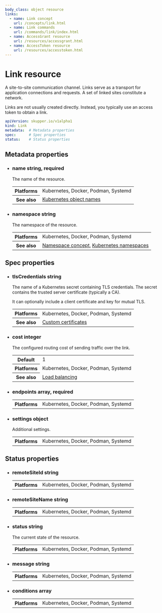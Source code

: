 ```yaml
---
body_class: object resource
links:
  - name: Link concept
    url: /concepts/link.html
  - name: Link commands
    url: /commands/link/index.html
  - name: AccessGrant resource
    url: /resources/accessgrant.html
  - name: AccessToken resource
    url: /resources/accesstoken.html
---
```


# Link resource

<section>

A site-to-site communication channel. Links serve as a
transport for application connections and requests.  A set
of linked sites constitute a network.

Links are not usually created directly.  Instead, you
typically use an access token to obtain a link.

~~~ yaml
apiVersion: skupper.io/v1alpha1
kind: Link
metadata:  # Metadata properties
spec:      # Spec properties
status:    # Status properties
~~~

</section>

<section>

## Metadata properties

- <h3 id="name">name <span class="attribute-info">string, required</span></h3>

  The name of the resource.

  <table class="fields"><tr><th>Platforms</th><td>Kubernetes, Docker, Podman, Systemd</td><tr><th>See also</th><td><a href="https://kubernetes.io/docs/concepts/overview/working-with-objects/names/">Kubernetes object names</a></td></table>

- <h3 id="namespace">namespace <span class="attribute-info">string</span></h3>

  The namespace of the resource.

  <table class="fields"><tr><th>Platforms</th><td>Kubernetes, Docker, Podman, Systemd</td><tr><th>See also</th><td><a href="/concepts/namespace.html">Namespace concept</a>, <a href="https://kubernetes.io/docs/concepts/overview/working-with-objects/namespaces/">Kubernetes namespaces</a></td></table>

</section>

<section>

## Spec properties

- <h3 id="tlscredentials">tlsCredentials <span class="attribute-info">string</span></h3>

  The name of a Kubernetes secret containing TLS
  credentials. The secret contains the trusted server
  certificate (typically a CA).
  
  It can optionally include a client certificate and key for
  mutual TLS.

  <table class="fields"><tr><th>Platforms</th><td>Kubernetes, Docker, Podman, Systemd</td><tr><th>See also</th><td><a href="">Custom certificates</a></td></table>

- <h3 id="cost">cost <span class="attribute-info">integer</span></h3>

  The configured routing cost of sending traffic over
  the link.

  <table class="fields"><tr><th>Default</th><td>1</td><tr><th>Platforms</th><td>Kubernetes, Docker, Podman, Systemd</td><tr><th>See also</th><td><a href="">Load balancing</a></td></table>

- <h3 id="endpoints">endpoints <span class="attribute-info">array, required</span></h3>

  <table class="fields"><tr><th>Platforms</th><td>Kubernetes, Docker, Podman, Systemd</td></table>

- <h3 id="settings">settings <span class="attribute-info">object</span></h3>

  Additional settings.

  <table class="fields"><tr><th>Platforms</th><td>Kubernetes, Docker, Podman, Systemd</td></table>

</section>

<section>

## Status properties

- <h3 id="remotesiteid">remoteSiteId <span class="attribute-info">string</span></h3>

  <table class="fields"><tr><th>Platforms</th><td>Kubernetes, Docker, Podman, Systemd</td></table>

- <h3 id="remotesitename">remoteSiteName <span class="attribute-info">string</span></h3>

  <table class="fields"><tr><th>Platforms</th><td>Kubernetes, Docker, Podman, Systemd</td></table>

- <h3 id="status">status <span class="attribute-info">string</span></h3>

  The current state of the resource.

  <table class="fields"><tr><th>Platforms</th><td>Kubernetes, Docker, Podman, Systemd</td></table>

- <h3 id="message">message <span class="attribute-info">string</span></h3>

  <table class="fields"><tr><th>Platforms</th><td>Kubernetes, Docker, Podman, Systemd</td></table>

- <h3 id="conditions">conditions <span class="attribute-info">array</span></h3>

  <table class="fields"><tr><th>Platforms</th><td>Kubernetes, Docker, Podman, Systemd</td></table>

</section>

